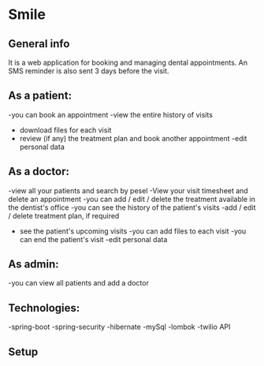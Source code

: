 # Smile


## General info
It is a web application for booking and managing dental appointments.
An SMS reminder is also sent 3 days before the visit.

## As a patient:
-you can book an appointment
-view the entire history of visits
- download files for each visit
- review (if any) the treatment plan and book another appointment
-edit personal data

## As a doctor:
-view all your patients and search by pesel
-View your visit timesheet and delete an appointment
-you can add / edit / delete the treatment available in the dentist's office
-you can see the history of the patient's visits
-add / edit / delete treatment plan, if required
- see the patient's upcoming visits
-you can add files to each visit
-you can end the patient's visit
-edit personal data

## As admin:
-you can view all patients and add a doctor



## Technologies: 
-spring-boot
-spring-security
-hibernate
-mySql
-lombok
-twilio API

## Setup
